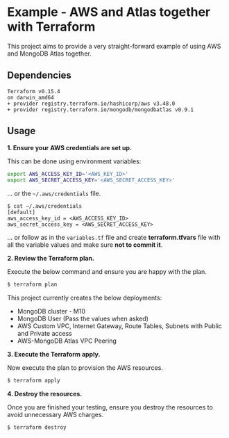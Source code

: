 # Example - AWS and Atlas together with Terraform

This project aims to provide a very straight-forward example of using AWS and MongoDB Atlas together.


## Dependencies

```
Terraform v0.15.4
on darwin_amd64
+ provider registry.terraform.io/hashicorp/aws v3.48.0
+ provider registry.terraform.io/mongodb/mongodbatlas v0.9.1
```

## Usage

**1\. Ensure your AWS credentials are set up.**

This can be done using environment variables:

``` bash
export AWS_ACCESS_KEY_ID='<AWS_KEY_ID>'
export AWS_SECRET_ACCESS_KEY='<AWS_SECRET_ACCESS_KEY>'
```

... or the `~/.aws/credentials` file.

```
$ cat ~/.aws/credentials
[default]
aws_access_key_id = <AWS_ACCESS_KEY_ID>
aws_secret_access_key = <AWS_SECRET_ACCESS_KEY>
```
... or follow as in the `variables.tf` file and create **terraform.tfvars** file with all the variable values and make sure **not to commit it**.

**2\. Review the Terraform plan.**

Execute the below command and ensure you are happy with the plan.

``` bash
$ terraform plan
```
This project currently creates the below deployments:

- MongoDB cluster - M10
- MongoDB User (Pass the values when asked)
- AWS Custom VPC, Internet Gateway, Route Tables, Subnets with Public and Private access
- AWS-MongoDB Atlas VPC Peering

**3\. Execute the Terraform apply.**

Now execute the plan to provision the AWS resources.

``` bash
$ terraform apply
```

**4\. Destroy the resources.**

Once you are finished your testing, ensure you destroy the resources to avoid unnecessary AWS charges.

``` bash
$ terraform destroy
```

